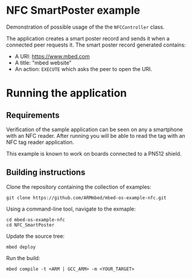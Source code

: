 # NFC SmartPoster example

Demonstration of possible usage of the the `NFCController` class.

The application creates a smart poster record and sends it when a connected peer requests it.
The smart poster record generated contains:
- A URI: https://www.mbed.com
- A title: "mbed website"
- An action: `EXECUTE` which asks the peer to open the URI.

# Running the application

## Requirements

Verification of the sample application can be seen on any a smartphone with an NFC reader. After running you will be able to read the tag with an NFC tag reader application.

This example is known to work on boards connected to a PN512 shield.

## Building instructions

Clone the repository containing the collection of examples:

```
git clone https://github.com/ARMmbed/mbed-os-example-nfc.git
```

Using a command-line tool, navigate to the exmaple:

```
cd mbed-os-example-nfc
cd NFC_SmartPoster
```

Update the source tree:

```
mbed deploy
```

Run the build:

```
mbed compile -t <ARM | GCC_ARM> -m <YOUR_TARGET>
```

